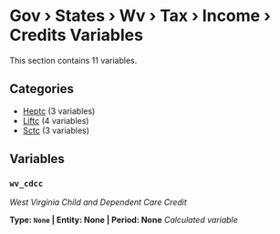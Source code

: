 # Gov › States › Wv › Tax › Income › Credits Variables

This section contains 11 variables.

## Categories

- [Heptc](heptc/index.md) (3 variables)
- [Liftc](liftc/index.md) (4 variables)
- [Sctc](sctc/index.md) (3 variables)

## Variables

### `wv_cdcc`
*West Virginia Child and Dependent Care Credit*

**Type: `None` | Entity: None | Period: None**
*Calculated variable*

